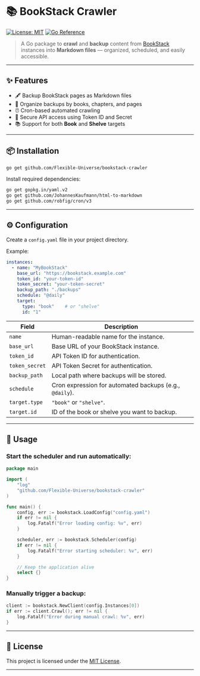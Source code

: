 # 📚 BookStack Crawler

[![License: MIT](https://img.shields.io/badge/License-MIT-yellow.svg)](https://opensource.org/licenses/MIT)
[![Go Reference](https://pkg.go.dev/badge/github.com/yourusername/bookstack-crawler.svg)](https://pkg.go.dev/github.com/yourusername/bookstack-crawler)

> A Go package to **crawl** and **backup** content from [BookStack](https://www.bookstackapp.com/) instances into **Markdown files** — organized, scheduled, and easily accessible.

---

## ✨ Features

- 🖋 Backup BookStack pages as Markdown files
- 📂 Organize backups by books, chapters, and pages
- ⏰ Cron-based automated crawling
- 🔐 Secure API access using Token ID and Secret
- 📚 Support for both **Book** and **Shelve** targets

---

## 📦 Installation

```bash
go get github.com/Flexible-Universe/bookstack-crawler
```

Install required dependencies:

```bash
go get gopkg.in/yaml.v2
go get github.com/JohannesKaufmann/html-to-markdown
go get github.com/robfig/cron/v3
```

---

## ⚙️ Configuration

Create a `config.yaml` file in your project directory.

Example:

```yaml
instances:
  - name: "MyBookStack"
    base_url: "https://bookstack.example.com"
    token_id: "your-token-id"
    token_secret: "your-token-secret"
    backup_path: "./backups"
    schedule: "@daily"
    target:
      type: "book"    # or "shelve"
      id: "1"
```

| Field         | Description                                               |
| ------------- | ---------------------------------------------------------- |
| `name`        | Human-readable name for the instance.                      |
| `base_url`    | Base URL of your BookStack instance.                        |
| `token_id`    | API Token ID for authentication.                            |
| `token_secret`| API Token Secret for authentication.                        |
| `backup_path` | Local path where backups will be stored.                    |
| `schedule`    | Cron expression for automated backups (e.g., `@daily`).     |
| `target.type` | `"book"` or `"shelve"`.                                      |
| `target.id`   | ID of the book or shelve you want to backup.                 |

---

## 🚀 Usage

### Start the scheduler and run automatically:

```go
package main

import (
	"log"
	"github.com/Flexible-Universe/bookstack-crawler"
)

func main() {
	config, err := bookstack.LoadConfig("config.yaml")
	if err != nil {
		log.Fatalf("Error loading config: %v", err)
	}

	scheduler, err := bookstack.Scheduler(config)
	if err != nil {
		log.Fatalf("Error starting scheduler: %v", err)
	}

	// Keep the application alive
	select {}
}
```

### Manually trigger a backup:

```go
client := bookstack.NewClient(config.Instances[0])
if err := client.Crawl(); err != nil {
	log.Fatalf("Error during manual crawl: %v", err)
}
```

---

## 📝 License

This project is licensed under the [MIT License](https://github.com/Flexible-Universe/bookstack-crawler?tab=MIT-1-ov-file).

---
